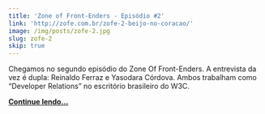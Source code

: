 ```yaml
---
title: 'Zone of Front-Enders - Episódio #2'
link: 'http://zofe.com.br/zofe-2-beijo-no-coracao/'
image: /img/posts/zofe-2.jpg
slug: zofe-2
skip: true
---
```


<!-- <p><em>Publicado originalmente no Zone Of Front-Enders.</em></p> -->

Chegamos no segundo episódio do Zone Of Front-Enders. A entrevista da vez é dupla: Reinaldo Ferraz e Yasodara Córdova. Ambos trabalham como “Developer Relations” no escritório brasileiro do W3C.

[**Continue lendo…**](http://zofe.com.br/zofe-2-beijo-no-coracao/)